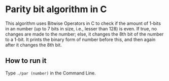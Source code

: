 # Parity bit algorithm in C
This algorithm uses Bitwise Operators in C to check if the amount of 1-bits in an number (up to 7 bits in size, i.e., lesser than 128) is even. If true, no changes are made to the number; else, it changes the 8th bit of the number to a 1-bit. It prints the binary form of number before this, and then again after it changes the 8th bit.

## How to run it

Type ``./par (number)`` in the Command Line.
